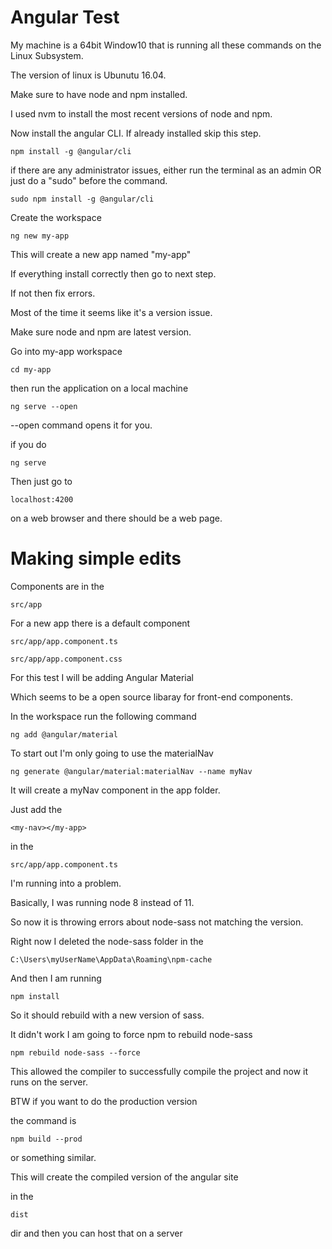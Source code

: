 # Angular Test

My machine is a 64bit Window10 that is running all these commands on the Linux Subsystem. 

The version of linux is Ubunutu 16.04.

Make sure to have node and npm installed.

I used nvm to install the most recent versions of node and npm.

Now install the angular CLI. If already installed skip this step.

	npm install -g @angular/cli

if there are any administrator issues, either run the terminal as an admin OR just do a "sudo" before the command.

	sudo npm install -g @angular/cli

Create the workspace

	ng new my-app

This will create a new app named "my-app"

If everything install correctly then go to next step.

If not then fix errors.

Most of the time it seems like it's a version issue.

Make sure node and npm are latest version.

Go into my-app workspace

	cd my-app

then run the application on a local machine

	ng serve --open

--open command opens it for you.

if you do 

	ng serve

Then just go to

	localhost:4200

on a web browser and there should be a web page.

# Making simple edits

Components are in the

	src/app

For a new app there is a default component

	src/app/app.component.ts

	src/app/app.component.css

For this test I will be adding Angular Material

Which seems to be a open source libaray for front-end components.

In the workspace run the following command

	ng add @angular/material

To start out I'm only going to use the materialNav

	ng generate @angular/material:materialNav --name myNav

It will create a myNav component in the app folder.

Just add the

	<my-nav></my-app>

in the

	src/app/app.component.ts

I'm running into a problem.

Basically, I was running node 8 instead of 11.

So now it is throwing errors about node-sass not matching the version.

Right now I deleted the node-sass folder in the 

	C:\Users\myUserName\AppData\Roaming\npm-cache

And then I am running 

	npm install

So it should rebuild with a new version of sass.

It didn't work I am going to force npm to rebuild node-sass

	npm rebuild node-sass --force

This allowed the compiler to successfully compile the project and now it runs on the server.

BTW if you want to do the production version

the command is 

	npm build --prod

or something similar.

This will create the compiled version of the angular site

in the 

	dist 

dir and then you can host that on a server
